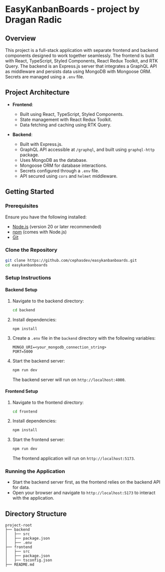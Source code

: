 # EasyKanbanBoards - project by Dragan Radic

## Overview

This project is a full-stack application with separate frontend and backend components designed to work together seamlessly. The frontend is built with React, TypeScript, Styled Components, React Redux Toolkit, and RTK Query. The backend is an Express.js server that integrates a GraphQL API as middleware and persists data using MongoDB with Mongoose ORM. Secrets are managed using a `.env` file.

## Project Architecture

- **Frontend**:

  - Built using React, TypeScript, Styled Components.
  - State management with React Redux Toolkit.
  - Data fetching and caching using RTK Query.

- **Backend**:
  - Built with Express.js.
  - GraphQL API accessible at `/graphql`, and built using `graphql-http` package.
  - Uses MongoDB as the database.
  - Mongoose ORM for database interactions.
  - Secrets configured through a `.env` file.
  - API secured using `cors` and `helmet` middleware.

## Getting Started

### Prerequisites

Ensure you have the following installed:

- [Node.js](https://nodejs.org/) (version 20 or later recommended)
- [npm](https://www.npmjs.com/) (comes with Node.js)
- [Git](https://git-scm.com/)

### Clone the Repository

```bash
git clone https://github.com/cephasdev/easykanbanboards.git
cd easykanbanboards
```

### Setup Instructions

#### Backend Setup

1. Navigate to the backend directory:
   ```bash
   cd backend
   ```
2. Install dependencies:
   ```bash
   npm install
   ```
3. Create a `.env` file in the `backend` directory with the following variables:
   ```env
   MONGO_URI=<your_mongodb_connection_string>
   PORT=5000
   ```
4. Start the backend server:
   ```bash
   npm run dev
   ```
   The backend server will run on `http://localhost:4000`.

#### Frontend Setup

1. Navigate to the frontend directory:
   ```bash
   cd frontend
   ```
2. Install dependencies:
   ```bash
   npm install
   ```
3. Start the frontend server:
   ```bash
   npm run dev
   ```
   The frontend application will run on `http://localhost:5173`.

### Running the Application

- Start the backend server first, as the frontend relies on the backend API for data.
- Open your browser and navigate to `http://localhost:5173` to interact with the application.

## Directory Structure

```
project-root
├── backend
│   ├── src
│   ├── package.json
│   ├── .env
├── frontend
│   ├── src
│   ├── package.json
│   ├── tsconfig.json
├── README.md
```
